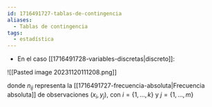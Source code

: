 ```yaml
---
id: 1716491727-tablas-de-contingencia
aliases:
  - Tablas de contingencia
tags:
  - estadística
---
```


- En el caso [[1716491728-variables-discretas|discreto]]:

![[Pasted image 20231120111208.png]]

donde $n_{ij}$ representa la [[1716491727-frecuencia-absoluta|Frecuencia absoluta]] de observaciones $(x_i,y_j)$, con $i=\{1,...,k\}$ y $j=\{1,...,m\}$